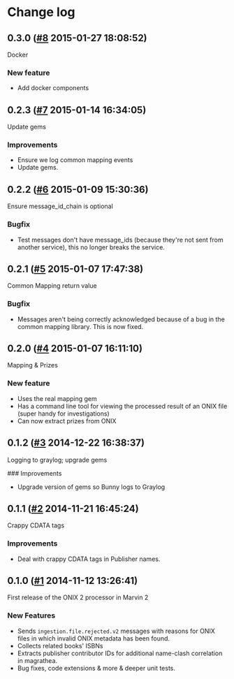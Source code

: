 # Change log

## 0.3.0 ([#8](https://git.mobcastdev.com/Marvin/onix2-processor/pull/8) 2015-01-27 18:08:52)

Docker

### New feature

- Add docker components

## 0.2.3 ([#7](https://git.mobcastdev.com/Marvin/onix2-processor/pull/7) 2015-01-14 16:34:05)

Update gems

### Improvements

- Ensure we log common mapping events
- Update gems.

## 0.2.2 ([#6](https://git.mobcastdev.com/Marvin/onix2-processor/pull/6) 2015-01-09 15:30:36)

Ensure message_id_chain is optional

### Bugfix

- Test messages don't have message_ids (because they're not sent from another service), this no longer breaks the service. 

## 0.2.1 ([#5](https://git.mobcastdev.com/Marvin/onix2-processor/pull/5) 2015-01-07 17:47:38)

Common Mapping return value

### Bugfix 

- Messages aren't being correctly acknowledged because of a bug in the common mapping library. This is now fixed.

## 0.2.0 ([#4](https://git.mobcastdev.com/Marvin/onix2-processor/pull/4) 2015-01-07 16:11:10)

Mapping & Prizes

### New feature

- Uses the real mapping gem
- Has a command line tool for viewing the processed result of an ONIX file (super handy for investigations)
- Can now extract prizes from ONIX

## 0.1.2 ([#3](https://git.mobcastdev.com/Marvin/onix2-processor/pull/3) 2014-12-22 16:38:37)

Logging to graylog; upgrade gems

### Improvements

- Upgrade version of gems so Bunny logs to Graylog

## 0.1.1 ([#2](https://git.mobcastdev.com/Marvin/onix2-processor/pull/2) 2014-11-21 16:45:24)

Crappy CDATA tags

### Improvements

- Deal with crappy CDATA tags in Publisher names.

## 0.1.0 ([#1](https://git.mobcastdev.com/Marvin/onix2-processor/pull/1) 2014-11-12 13:26:41)

First release of the ONIX 2 processor in Marvin 2

### New Features

- Sends `ingestion.file.rejected.v2` messages with reasons for ONIX files in which invalid ONIX metadata has been found.
- Collects related books' ISBNs
- Extracts publisher contributor IDs for additional name-clash correlation in magrathea.
- Bug fixes, code extensions & more & deeper unit tests.


